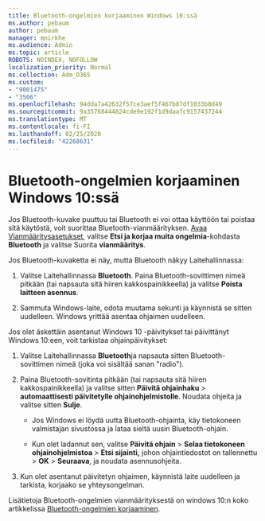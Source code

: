 ```yaml
---
title: Bluetooth-ongelmien korjaaminen Windows 10:ssä
ms.author: pebaum
author: pebaum
manager: mnirkhe
ms.audience: Admin
ms.topic: article
ROBOTS: NOINDEX, NOFOLLOW
localization_priority: Normal
ms.collection: Adm_O365
ms.custom:
- "9001475"
- "3506"
ms.openlocfilehash: 94dda7a42632f57ce3aef5f467b87df1033b8d49
ms.sourcegitcommit: 9a35768444824cde9e192f1d9daafc9157437244
ms.translationtype: MT
ms.contentlocale: fi-FI
ms.lasthandoff: 02/25/2020
ms.locfileid: "42268631"
---
```

# <a name="fix-bluetooth-problems-in-windows-10"></a>Bluetooth-ongelmien korjaaminen Windows 10:ssä

Jos Bluetooth-kuvake puuttuu tai Bluetooth ei voi ottaa käyttöön tai poistaa sitä käytöstä, voit suorittaa Bluetooth-vianmäärityksen. [Avaa Vianmääritysasetukset](ms-settings:troubleshoot), valitse **Etsi ja korjaa muita ongelmia**-kohdasta **Bluetooth** ja valitse Suorita **vianmääritys**.

Jos Bluetooth-kuvaketta ei näy, mutta Bluetooth näkyy Laitehallinnassa:

1. Valitse Laitehallinnassa **Bluetooth**. Paina Bluetooth-sovittimen nimeä pitkään (tai napsauta sitä hiiren kakkospainikkeella) ja valitse **Poista laitteen asennus**.

2. Sammuta Windows-laite, odota muutama sekunti ja käynnistä se sitten uudelleen. Windows yrittää asentaa ohjaimen uudelleen.

Jos olet äskettäin asentanut Windows 10 -päivitykset tai päivittänyt Windows 10:een, voit tarkistaa ohjainpäivitykset:

1. Valitse Laitehallinnassa **Bluetooth**ja napsauta sitten Bluetooth-sovittimen nimeä (joka voi sisältää sanan "radio").

2. Paina Bluetooth-sovitinta pitkään (tai napsauta sitä hiiren kakkospainikkeella) ja valitse sitten **Päivitä ohjainhaku** > **automaattisesti päivitetylle ohjainohjelmistolle**. Noudata ohjeita ja valitse sitten **Sulje**.

      - Jos Windows ei löydä uutta Bluetooth-ohjainta, käy tietokoneen valmistajan sivustossa ja lataa sieltä uusin Bluetooth-ohjain.

    - Kun olet ladannut sen, valitse **Päivitä ohjain** > **Selaa tietokoneen ohjainohjelmistoa** > **Etsi sijainti,** johon ohjaintiedostot on tallennettu > **OK** > **Seuraava**, ja noudata asennusohjeita.

3. Kun olet asentanut päivitetyn ohjaimen, käynnistä laite uudelleen ja tarkista, korjaako se yhteysongelman.

Lisätietoja Bluetooth-ongelmien vianmäärityksestä on windows 10:n koko artikkelissa [Bluetooth-ongelmien korjaaminen](https://support.microsoft.com/help/14169/windows-10-fix-bluetooth-problems).
